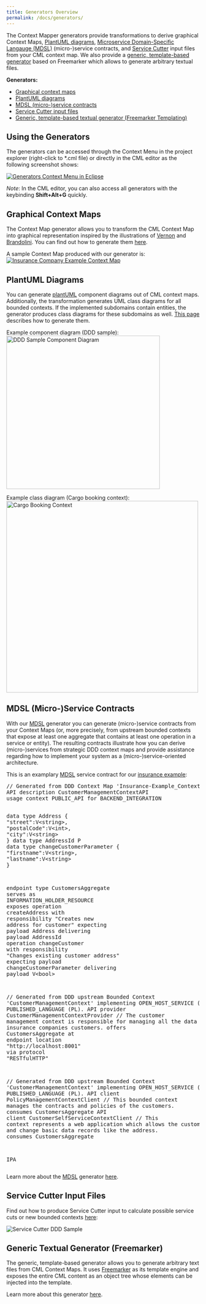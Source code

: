 ```yaml
---
title: Generators Overview
permalink: /docs/generators/
---
```


The Context Mapper generators provide transformations to derive graphical Context Maps, [PlantUML diagrams](http://plantuml.com/), 
[Microservice Domain-Specific Langauge (MDSL)](https://socadk.github.io/MDSL/) (micro-)service contracts, and 
[Service Cutter](https://servicecutter.github.io/) input files from your CML context map. We also provide a [generic, template-based generator](/docs/generic-freemarker-generator/) based on Freemarker which allows to generate arbitrary textual files.

**Generators:**
 * [Graphical context maps](#graphical-context-maps)
 * [PlantUML diagrams](#plantuml-diagrams)
 * [MDSL (micro-)service contracts](#mdsl-micro-service-contracts)
 * [Service Cutter input files](#service-cutter-input-files)
 * [Generic, template-based textual generator (Freemarker Templating)](#generic-textual-generator-freemarker-templating)

## Using the Generators
The generators can be accessed through the Context Menu in the project explorer (right-click to *.cml file) or directly in the CML editor as the following screenshot shows:

<a href="/img/generators-context-menu.png">![Generators Context Menu in Eclipse](/img/generators-context-menu.png)</a>

_Note_: In the CML editor, you can also access all generators with the keybinding **Shift+Alt+G** quickly.

## Graphical Context Maps
The Context Map generator allows you to transform the CML Context Map into graphical representation inspired by the illustrations of 
[Vernon](https://www.amazon.de/Implementing-Domain-Driven-Design-Vaughn-Vernon/dp/0321834577) and 
[Brandolini](https://www.infoq.com/articles/ddd-contextmapping/). You can find out how to generate them [here](/docs/context-map-generator/).

A sample Context Map produced with our generator is:
<a href="/img/context-map-generator-insurance-sample.png">![Insurance Company Example Context Map](/img/context-map-generator-insurance-sample.png)</a>

## PlantUML Diagrams
You can generate [plantUML](http://plantuml.com/) component diagrams out of CML context maps. Additionally, the transformation 
generates UML class diagrams for all bounded contexts. If the implemented subdomains contain entities, the generator produces class diagrams for these subdomains as well. [This page](/docs/plant-uml/) describes how to generate them.

Example component diagram (DDD sample): 
<img src="/img/plantuml-ddd-sample.png" alt="DDD Sample Component Diagram" width="400px">

Example class diagram (Cargo booking context): 
<img src="/img/plantuml-cargo-booking-context.png" alt="Cargo Booking Context" width="500px">

## MDSL (Micro-)Service Contracts
With our [MDSL](https://socadk.github.io/MDSL/) generator you can generate (micro-)service contracts from your Context Maps (or, more precisely, from upstream bounded contexts that expose at least one aggregate that contains at least one operation in a service or entity).
The resulting contracts illustrate how you can derive (micro-)services from strategic DDD context maps and provide 
assistance regarding how to implement your system as a (micro-)service-oriented architecture.

This is an examplary [MDSL](https://socadk.github.io/MDSL/) service contract for our 
[insurance example](https://github.com/ContextMapper/context-mapper-examples/tree/master/src/main/cml/insurance-example): 

<div class="highlight"><pre><span></span><span class="c">// Generated from DDD Context Map &#39;Insurance-Example_Context-Map.cml&#39; at 21.10.2019 17:48:52 CEST.</span>
<span class="k">API description</span> CustomerManagementContextAPI
<span class="k">usage context</span> <span class="k">PUBLIC_API</span> <span class="k">for</span> <span class="k">BACKEND_INTEGRATION</span>

<span class="k">data type</span> Address { <span class="s">&quot;street&quot;</span>:<span class="k">V</span>&lt;<span class="k">string</span>&gt;, <span class="s">&quot;postalCode&quot;</span>:<span class="k">V</span>&lt;<span class="k">int</span>&gt;, <span class="s">&quot;city&quot;</span>:<span class="k">V</span>&lt;<span class="k">string</span>&gt; }
<span class="k">data type</span> AddressId <span class="k">P</span>
<span class="k">data type</span> changeCustomerParameter { <span class="s">&quot;firstname&quot;</span>:<span class="k">V</span>&lt;<span class="k">string</span>&gt;, <span class="s">&quot;lastname&quot;</span>:<span class="k">V</span>&lt;<span class="k">string</span>&gt; }

<span class="k">endpoint type</span> CustomersAggregate
  <span class="k">serves as</span> <span class="k">INFORMATION_HOLDER_RESOURCE</span>
  <span class="k">exposes</span>
    <span class="k">operation</span> createAddress
      <span class="k">with</span> <span class="k">responsibility</span> <span class="s">&quot;Creates new address for customer&quot;</span>
      <span class="k">expecting</span>
        <span class="k">payload</span> Address
      <span class="k">delivering</span>
        <span class="k">payload</span> AddressId
    <span class="k">operation</span> changeCustomer
      <span class="k">with</span> <span class="k">responsibility</span> <span class="s">&quot;Changes existing customer address&quot;</span>
      <span class="k">expecting</span>
        <span class="k">payload</span> changeCustomerParameter
      <span class="k">delivering</span>
        <span class="k">payload</span> V&lt;<span class="k">bool</span>&gt;

<span class="c">// Generated from DDD upstream Bounded Context &#39;CustomerManagementContext&#39; implementing OPEN_HOST_SERVICE (OHS) and PUBLISHED_LANGUAGE (PL).</span>
<span class="k">API provider</span> CustomerManagementContextProvider
  <span class="c">// The customer management context is responsible for managing all the data of the insurance companies customers.</span>
  <span class="k">offers</span> CustomersAggregate
  <span class="k">at</span> <span class="k">endpoint</span> <span class="k">location</span> <span class="s">&quot;http://localhost:8001&quot;</span>
    <span class="k">via</span> <span class="k">protocol</span> <span class="s">&quot;RESTfulHTTP&quot;</span>

<span class="c">// Generated from DDD upstream Bounded Context &#39;CustomerManagementContext&#39; implementing OPEN_HOST_SERVICE (OHS) and PUBLISHED_LANGUAGE (PL).</span>
<span class="k">API client</span> PolicyManagementContextClient
  <span class="c">// This bounded context manages the contracts and policies of the customers.</span>
  <span class="k">consumes</span> CustomersAggregate
<span class="k">API client</span> CustomerSelfServiceContextClient
  <span class="c">// This context represents a web application which allows the customer to login and change basic data records like the address.</span>
  <span class="k">consumes</span> CustomersAggregate

<span class="k">IPA</span>
</pre></div>

Learn more about the [MDSL](https://socadk.github.io/MDSL/) generator [here](/docs/mdsl/).

## Service Cutter Input Files
Find out how to produce Service Cutter input to calculate possible service cuts or new bounded contexts [here](/docs/service-cutter/):

![Service Cutter DDD Sample](/img/service-cutter-ddd-sample.png)

## Generic Textual Generator (Freemarker)
The generic, template-based generator allows you to generate arbitrary text files from CML Context Maps. It uses [Freemarker](https://freemarker.apache.org/) as its template engine and exposes the entire CML content as an object tree whose elements can be injected into the template.

Learn more about this generator [here](/docs/generic-freemarker-generator/).
